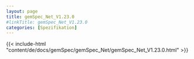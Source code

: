 ```yaml
---
layout: page
title: gemSpec_Net_V1.23.0
#linkTitle: gemSpec_Net_V1.23.0
categories: [Spezifikation]
---
```

{{< include-html "content/de/docs/gemSpec/gemSpec_Net/gemSpec_Net_V1.23.0.html" >}}